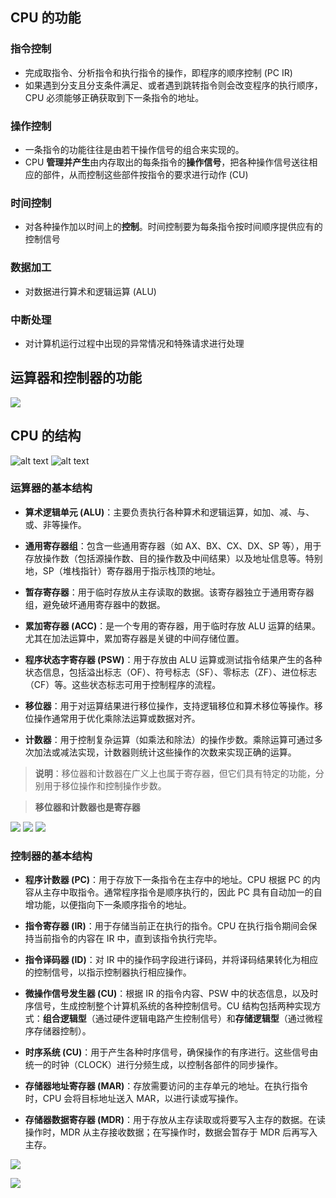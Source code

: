 ## CPU 的功能

### 指令控制

- 完成取指令、分析指令和执行指令的操作，即程序的顺序控制 (PC IR)
- 如果遇到分支且分支条件满足、或者遇到跳转指令则会改变程序的执行顺序，CPU 必须能够正确获取到下一条指令的地址。

### 操作控制

- 一条指令的功能往往是由若干操作信号的组合来实现的。
- CPU **管理并产生**由内存取出的每条指令的**操作信号**，把各种操作信号送往相应的部件，从而控制这些部件按指令的要求进行动作 (CU)

### 时间控制

- 对各种操作加以时间上的**控制**。时间控制要为每条指令按时间顺序提供应有的控制信号

### 数据加工

- 对数据进行算术和逻辑运算 (ALU)

### 中断处理

- 对计算机运行过程中出现的异常情况和特殊请求进行处理

## 运算器和控制器的功能

![](images/Pasted%20image%2020240912160628.png)

## CPU 的结构

![alt text](images/image.png)
![alt text](images/image-1.png)

### 运算器的基本结构

- **算术逻辑单元 (ALU)**：主要负责执行各种算术和逻辑运算，如加、减、与、或、非等操作。

- **通用寄存器组**：包含一些通用寄存器（如 AX、BX、CX、DX、SP 等），用于存放操作数（包括源操作数、目的操作数及中间结果）以及地址信息等。特别地，SP（堆栈指针）寄存器用于指示栈顶的地址。

- **暂存寄存器**：用于临时存放从主存读取的数据。该寄存器独立于通用寄存器组，避免破坏通用寄存器中的数据。

- **累加寄存器 (ACC)**：是一个专用的寄存器，用于临时存放 ALU 运算的结果。尤其在加法运算中，累加寄存器是关键的中间存储位置。

- **程序状态字寄存器 (PSW)**：用于存放由 ALU 运算或测试指令结果产生的各种状态信息，包括溢出标志（OF）、符号标志（SF）、零标志（ZF）、进位标志（CF）等。这些状态标志可用于控制程序的流程。

- **移位器**：用于对运算结果进行移位操作，支持逻辑移位和算术移位等操作。移位操作通常用于优化乘除法运算或数据对齐。

- **计数器**：用于控制复杂运算（如乘法和除法）的操作步数。乘除运算可通过多次加法或减法实现，计数器则统计这些操作的次数来实现正确的运算。

> **说明**：移位器和计数器在广义上也属于寄存器，但它们具有特定的功能，分别用于移位操作和控制操作步数。

> **移位器和计数器也是寄存器**

![](./images/Pasted%20image%2020241025215124.png)
![](./images/Pasted%20image%2020241025215149.png)
![](./images/Pasted%20image%2020241025215206.png)

### 控制器的基本结构

- **程序计数器 (PC)**：用于存放下一条指令在主存中的地址。CPU 根据 PC 的内容从主存中取指令。通常程序指令是顺序执行的，因此 PC 具有自动加一的自增功能，以便指向下一条顺序指令的地址。

- **指令寄存器 (IR)**：用于存储当前正在执行的指令。CPU 在执行指令期间会保持当前指令的内容在 IR 中，直到该指令执行完毕。

- **指令译码器 (ID)**：对 IR 中的操作码字段进行译码，并将译码结果转化为相应的控制信号，以指示控制器执行相应操作。

- **微操作信号发生器 (CU)**：根据 IR 的指令内容、PSW 中的状态信息，以及时序信号，生成控制整个计算机系统的各种控制信号。CU 结构包括两种实现方式：**组合逻辑型**（通过硬件逻辑电路产生控制信号）和**存储逻辑型**（通过微程序存储器控制）。

- **时序系统 (CU)**：用于产生各种时序信号，确保操作的有序进行。这些信号由统一的时钟（CLOCK）进行分频生成，以控制各部件的同步操作。

- **存储器地址寄存器 (MAR)**：存放需要访问的主存单元的地址。在执行指令时，CPU 会将目标地址送入 MAR，以进行读或写操作。

- **存储器数据寄存器 (MDR)**：用于存放从主存读取或将要写入主存的数据。在读操作时，MDR 从主存接收数据；在写操作时，数据会暂存于 MDR 后再写入主存。

![](images/Pasted%20image%2020241001084122.png)

![](./images/Pasted%20image%2020241025215305.png)
